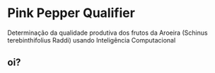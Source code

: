 # Pink Pepper Qualifier
Determinação da qualidade produtiva dos frutos da Aroeira (Schinus terebinthifolius Raddi) usando Inteligência Computacional

## oi?
